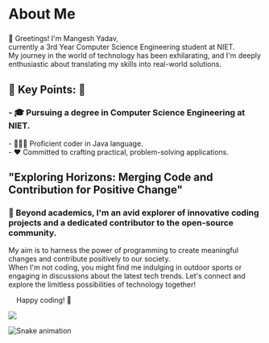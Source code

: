 
About Me
========

### 

👋 Greetings! I'm Mangesh Yadav,  
currently a 3rd Year Computer Science Engineering student at NIET.  
My journey in the world of technology has been exhilarating, and I'm deeply enthusiastic about translating my skills into real-world solutions.

🌟 Key Points: 🌟
-----------------

### \- 🎓 Pursuing a degree in Computer Science Engineering at NIET.  
\- 🧑🏻‍💻 Proficient coder in Java language.  
\- ❤️ Committed to crafting practical, problem-solving applications.

"Exploring Horizons: Merging Code and Contribution for Positive Change"
-----------------------------------------------------------------------

### 🚀 Beyond academics, I'm an avid explorer of innovative coding projects and a dedicated contributor to the open-source community.  
My aim is to harness the power of programming to create meaningful changes and contribute positively to our society.  
When I'm not coding, you might find me indulging in outdoor sports or engaging in discussions about the latest tech trends. Let's connect and explore the limitless possibilities of technology together!  
  
    Happy coding! 🚀

![](https://media.tenor.com/vlatqJBjMi0AAAAj/among-us.gif)
<br clear="both">

<img src="https://raw.githubusercontent.com/yadavmangesh07/yadavmangesh07/output/snake.svg" alt="Snake animation" />

###
